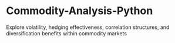 # Commodity-Analysis-Python
Explore volatility, hedging effectiveness, correlation structures, and diversification benefits within commodity markets
